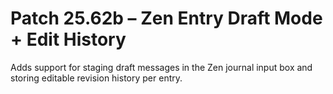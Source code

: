 # Patch 25.62b – Zen Entry Draft Mode + Edit History

Adds support for staging draft messages in the Zen journal input box and storing editable revision history per entry.

